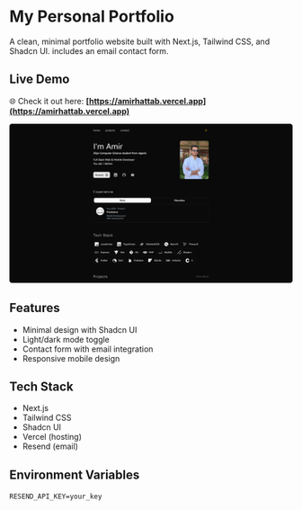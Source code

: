 # My Personal Portfolio

A clean, minimal portfolio website built with Next.js, Tailwind CSS, and Shadcn UI. includes an email contact form.

## Live Demo

🌐 Check it out here: **[https://amirhattab.vercel.app](https://amirhattab.vercel.app)**

![Portfolio Screenshot](public/portfolio.png)

## Features

- Minimal design with Shadcn UI
- Light/dark mode toggle
- Contact form with email integration
- Responsive mobile design

## Tech Stack

- Next.js
- Tailwind CSS
- Shadcn UI
- Vercel (hosting)
- Resend (email)

## Environment Variables

```env
RESEND_API_KEY=your_key

```
